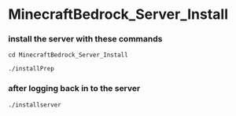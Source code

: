# MinecraftBedrock_Server_Install

### install the server with these commands

`cd MinecraftBedrock_Server_Install`

`./installPrep`

### after logging back in to the server

`./installserver`
